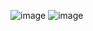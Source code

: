 ![image](https://user-images.githubusercontent.com/97594452/216558786-8c0c3fbc-45c9-42aa-81eb-8be0d4dac72c.png)
![image](https://user-images.githubusercontent.com/97594452/216558822-51a7cccc-6101-4677-a67a-6913f89ef26b.png)
